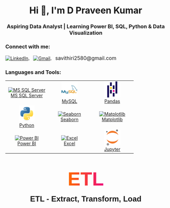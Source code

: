 <h1 align="center">Hi 👋, I'm D Praveen Kumar</h1>
<h3 align="center">Aspiring Data Analyst | Learning Power BI, SQL, Python & Data Visualization</h3>

<h3 align="left">Connect with me:</h3>
<p align="left">
  <a href="https://www.linkedin.com/in/praveen-kumar-869844200/" target="_blank">
    <img align="center" src="https://raw.githubusercontent.com/rahuldkjain/github-profile-readme-generator/master/src/images/icons/Social/linked-in-alt.svg" alt="LinkedIn" height="30" width="40" />
  </a>
  &nbsp;&nbsp;
  <a href="mailto:savithiri2580@gmail.com" target="_blank">
    <img align="center" src="https://img.icons8.com/color/48/gmail-new.png" alt="Gmail" height="30" width="40" />
  </a>
  &nbsp;&nbsp;
  <span style="font-size: 16px; vertical-align: middle;">savithiri2580@gmail.com</span>
</p>

<h3 align="left">Languages and Tools:</h3>

<table>
  <tr>
    <td align="center" width="120px">
      <a href="https://www.microsoft.com/en-us/sql-server" target="_blank">
        <img src="https://www.svgrepo.com/show/303229/microsoft-sql-server-logo.svg" alt="MS SQL Server" width="50" height="50" />
        <br/>MS SQL Server
      </a>
    </td>
    <td align="center" width="120px">
      <a href="https://www.mysql.com/" target="_blank">
        <img src="https://raw.githubusercontent.com/devicons/devicon/master/icons/mysql/mysql-original-wordmark.svg" alt="MySQL" width="50" height="50" />
        <br/>MySQL
      </a>
    </td>
    <td align="center" width="120px">
      <a href="https://pandas.pydata.org/" target="_blank">
        <img src="https://raw.githubusercontent.com/devicons/devicon/master/icons/pandas/pandas-original.svg" alt="Pandas" width="50" height="50" />
        <br/>Pandas
      </a>
    </td>
  </tr>
  <tr>
    <td align="center" width="120px">
      <a href="https://www.python.org" target="_blank">
        <img src="https://raw.githubusercontent.com/devicons/devicon/master/icons/python/python-original.svg" alt="Python" width="50" height="50" />
        <br/>Python
      </a>
    </td>
    <td align="center" width="120px">
      <a href="https://seaborn.pydata.org/" target="_blank">
        <img src="https://seaborn.pydata.org/_images/logo-mark-lightbg.svg" alt="Seaborn" width="50" height="50" />
        <br/>Seaborn
      </a>
    </td>
    <td align="center" width="120px">
      <a href="https://matplotlib.org/" target="_blank">
        <img src="https://matplotlib.org/_static/images/logo2.svg" alt="Matplotlib" width="50" height="50" />
        <br/>Matplotlib
      </a>
    </td>
  </tr>
  <tr>
    <td align="center" width="120px">
      <a href="https://powerbi.microsoft.com/" target="_blank">
        <img src="https://img.icons8.com/color/48/power-bi.png" alt="Power BI" width="50" height="50" />
        <br/>Power BI
      </a>
    </td>
    <td align="center" width="120px">
      <a href="https://www.microsoft.com/en-us/microsoft-365/excel" target="_blank">
        <img src="https://img.icons8.com/color/48/microsoft-excel-2019--v1.png" alt="Excel" width="50" height="50" />
        <br/>Excel
      </a>
    </td>
    <td align="center" width="120px">
      <a href="https://jupyter.org/" target="_blank">
        <img src="https://raw.githubusercontent.com/devicons/devicon/master/icons/jupyter/jupyter-original.svg" alt="Jupyter" width="50" height="50" />
        <br/>Jupyter
      </a>
    </td>
  </tr>
</table>

<br/>

<div align="center">

  <a href="https://en.wikipedia.org/wiki/Extract,_transform,_load" target="_blank" style="
      font-weight: 900;
      font-size: 60px;
      font-family: Arial, sans-serif;
      background: linear-gradient(90deg, #FF6A00, #EE0979);
      -webkit-background-clip: text;
      -webkit-text-fill-color: transparent;
      user-select: none;
      text-decoration: none;
      display: inline-block;
    " title="ETL - Extract, Transform, Load">
    ETL
  </a>

  <div style="font-weight: 700; font-family: Arial, sans-serif; font-size: 24px; margin-top: 10px;">
    ETL - Extract, Transform, Load
  </div>
</div>
